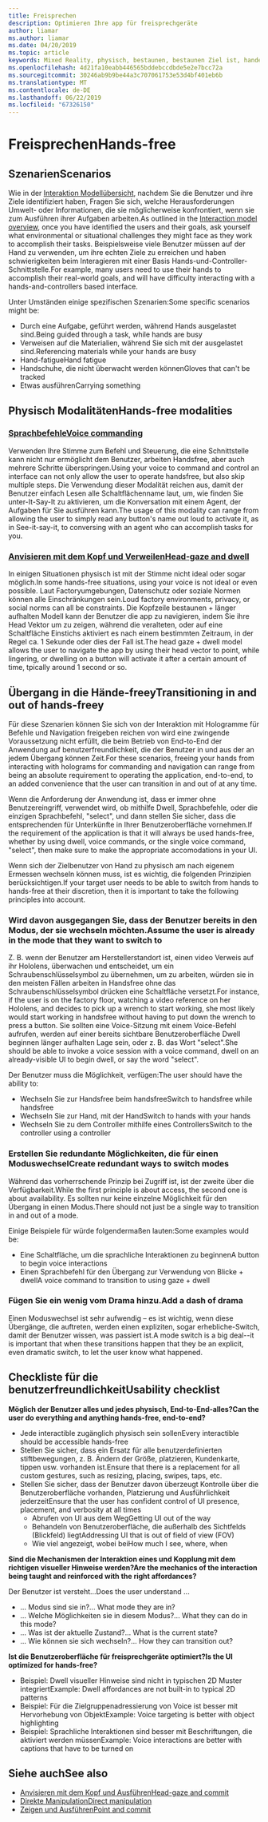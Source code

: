 ```yaml
---
title: Freisprechen
description: Optimieren Ihre app für freisprechgeräte
author: liamar
ms.author: liamar
ms.date: 04/20/2019
ms.topic: article
keywords: Mixed Reality, physisch, bestaunen, bestaunen Ziel ist, handelt es sich bei Interaktion, Entwurf
ms.openlocfilehash: 4d21fa10eabb446565bddebccdbde5e2e7bcc72a
ms.sourcegitcommit: 30246ab9b9be44a3c707061753e53d4bf401eb6b
ms.translationtype: MT
ms.contentlocale: de-DE
ms.lasthandoff: 06/22/2019
ms.locfileid: "67326150"
---
```

# <a name="hands-free"></a><span data-ttu-id="0d9cf-104">Freisprechen</span><span class="sxs-lookup"><span data-stu-id="0d9cf-104">Hands-free</span></span>



## <a name="scenarios"></a><span data-ttu-id="0d9cf-105">Szenarien</span><span class="sxs-lookup"><span data-stu-id="0d9cf-105">Scenarios</span></span>

<span data-ttu-id="0d9cf-106">Wie in der [Interaktion Modellübersicht](interaction-fundamentals.md), nachdem Sie die Benutzer und ihre Ziele identifiziert haben, Fragen Sie sich, welche Herausforderungen Umwelt- oder Informationen, die sie möglicherweise konfrontiert, wenn sie zum Ausführen ihrer Aufgaben arbeiten.</span><span class="sxs-lookup"><span data-stu-id="0d9cf-106">As outlined in the [Interaction model overview](interaction-fundamentals.md), once you have identified the users and their goals, ask yourself what environmental or situational challenges they might face as they work to accomplish their tasks.</span></span> <span data-ttu-id="0d9cf-107">Beispielsweise viele Benutzer müssen auf der Hand zu verwenden, um ihre echten Ziele zu erreichen und haben schwierigkeiten beim Interagieren mit einer Basis Hands-und-Controller-Schnittstelle.</span><span class="sxs-lookup"><span data-stu-id="0d9cf-107">For example, many users need to use their hands to accomplish their real-world goals, and will have difficulty interacting with a hands-and-controllers based interface.</span></span> 

<span data-ttu-id="0d9cf-108">Unter Umständen einige spezifischen Szenarien:</span><span class="sxs-lookup"><span data-stu-id="0d9cf-108">Some specific scenarios might be:</span></span> 
* <span data-ttu-id="0d9cf-109">Durch eine Aufgabe, geführt werden, während Hands ausgelastet sind.</span><span class="sxs-lookup"><span data-stu-id="0d9cf-109">Being guided through a task, while hands are busy</span></span>
* <span data-ttu-id="0d9cf-110">Verweisen auf die Materialien, während Sie sich mit der ausgelastet sind.</span><span class="sxs-lookup"><span data-stu-id="0d9cf-110">Referencing materials while your hands are busy</span></span>
* <span data-ttu-id="0d9cf-111">Hand-fatigue</span><span class="sxs-lookup"><span data-stu-id="0d9cf-111">Hand fatigue</span></span>
* <span data-ttu-id="0d9cf-112">Handschuhe, die nicht überwacht werden können</span><span class="sxs-lookup"><span data-stu-id="0d9cf-112">Gloves that can't be tracked</span></span>
* <span data-ttu-id="0d9cf-113">Etwas ausführen</span><span class="sxs-lookup"><span data-stu-id="0d9cf-113">Carrying something</span></span>


## <a name="hands-free-modalities"></a><span data-ttu-id="0d9cf-114">Physisch Modalitäten</span><span class="sxs-lookup"><span data-stu-id="0d9cf-114">Hands-free modalities</span></span>

### <a name="voice-commandingvoice-designmd"></a>[<span data-ttu-id="0d9cf-115">Sprachbefehle</span><span class="sxs-lookup"><span data-stu-id="0d9cf-115">Voice commanding</span></span>](voice-design.md)

<span data-ttu-id="0d9cf-116">Verwenden Ihre Stimme zum Befehl und Steuerung, die eine Schnittstelle kann nicht nur ermöglicht dem Benutzer, arbeiten Handsfree, aber auch mehrere Schritte überspringen.</span><span class="sxs-lookup"><span data-stu-id="0d9cf-116">Using your voice to command and control an interface can not only allow the user to operate handsfree, but also skip multiple steps.</span></span> <span data-ttu-id="0d9cf-117">Die Verwendung dieser Modalität reichen aus, damit der Benutzer einfach Lesen alle Schaltflächenname laut, um, wie finden Sie unter-It-Say-It zu aktivieren, um die Konversation mit einem Agent, der Aufgaben für Sie ausführen kann.</span><span class="sxs-lookup"><span data-stu-id="0d9cf-117">The usage of this modality can range from allowing the user to simply read any button's name out loud to activate it, as in See-it-say-it, to conversing with an agent who can accomplish tasks for you.</span></span>



### <a name="head-gaze-and-dwellgaze-and-dwellmd"></a>[<span data-ttu-id="0d9cf-118">Anvisieren mit dem Kopf und Verweilen</span><span class="sxs-lookup"><span data-stu-id="0d9cf-118">Head-gaze and dwell</span></span>](gaze-and-dwell.md)

<span data-ttu-id="0d9cf-119">In einigen Situationen physisch ist mit der Stimme nicht ideal oder sogar möglich.</span><span class="sxs-lookup"><span data-stu-id="0d9cf-119">In some hands-free situations, using your voice is not ideal or even possible.</span></span> <span data-ttu-id="0d9cf-120">Laut Factoryumgebungen, Datenschutz oder soziale Normen können alle Einschränkungen sein.</span><span class="sxs-lookup"><span data-stu-id="0d9cf-120">Loud factory environments, privacy, or social norms can all be constraints.</span></span> <span data-ttu-id="0d9cf-121">Die Kopfzeile bestaunen + länger aufhalten Modell kann der Benutzer die app zu navigieren, indem Sie ihre Head Vektor um zu zeigen, während die veralteten, oder auf eine Schaltfläche Einstichs aktiviert es nach einem bestimmten Zeitraum, in der Regel ca. 1 Sekunde oder dies der Fall ist.</span><span class="sxs-lookup"><span data-stu-id="0d9cf-121">The head gaze + dwell model allows the user to navigate the app by using their head vector to point, while lingering, or dwelling on a button will activate it after a certain amount of time, tpically around 1 second or so.</span></span> 


## <a name="transitioning-in-and-out-of-hands-freey"></a><span data-ttu-id="0d9cf-122">Übergang in die Hände-freey</span><span class="sxs-lookup"><span data-stu-id="0d9cf-122">Transitioning in and out of hands-freey</span></span>

<span data-ttu-id="0d9cf-123">Für diese Szenarien können Sie sich von der Interaktion mit Hologramme für Befehle und Navigation freigeben reichen von wird eine zwingende Voraussetzung nicht erfüllt, die beim Betrieb von End-to-End der Anwendung auf benutzerfreundlichkeit, die der Benutzer in und aus der an jedem Übergang können Zeit.</span><span class="sxs-lookup"><span data-stu-id="0d9cf-123">For these scenarios, freeing your hands from interacting with holograms for commanding and navigation can range from being an absolute requirement to operating the application, end-to-end, to an added convenience that the user can transition in and out of at any time.</span></span> 

<span data-ttu-id="0d9cf-124">Wenn die Anforderung der Anwendung ist, dass er immer ohne Benutzereingriff, verwendet wird, ob mithilfe Dwell, Sprachbefehle, oder die einzigen Sprachbefehl, "select", und dann stellen Sie sicher, dass die entsprechenden für Unterkünfte in Ihrer Benutzeroberfläche vornehmen.</span><span class="sxs-lookup"><span data-stu-id="0d9cf-124">If the requirement of the application is that it will always be used hands-free, whether by using dwell, voice commands, or the single voice command, "select", then make sure to make the appropriate accomodations in your UI.</span></span> 

<span data-ttu-id="0d9cf-125">Wenn sich der Zielbenutzer von Hand zu physisch am nach eigenem Ermessen wechseln können muss, ist es wichtig, die folgenden Prinzipien berücksichtigen.</span><span class="sxs-lookup"><span data-stu-id="0d9cf-125">If your target user needs to be able to switch from hands to hands-free at their discretion, then it is important to take the following principles into account.</span></span>

### <a name="assume-the-user-is-already-in-the-mode-that-they-want-to-switch-to"></a><span data-ttu-id="0d9cf-126">Wird davon ausgegangen Sie, dass der Benutzer bereits in den Modus, der sie wechseln möchten.</span><span class="sxs-lookup"><span data-stu-id="0d9cf-126">Assume the user is already in the mode that they want to switch to</span></span>
<span data-ttu-id="0d9cf-127">Z. B. wenn der Benutzer am Herstellerstandort ist, einen video Verweis auf ihr Hololens, überwachen und entscheidet, um ein Schraubenschlüsselsymbol zu übernehmen, um zu arbeiten, würden sie in den meisten Fällen arbeiten in Handsfree ohne das Schraubenschlüsselsymbol drücken eine Schaltfläche versetzt.</span><span class="sxs-lookup"><span data-stu-id="0d9cf-127">For instance, if the user is on the factory floor, watching a video reference on her Hololens, and decides to pick up a wrench to start working, she most likely would start working in handsfree without having to put down the wrench to press a button.</span></span> <span data-ttu-id="0d9cf-128">Sie sollten eine Voice-Sitzung mit einem Voice-Befehl aufrufen, werden auf einer bereits sichtbare Benutzeroberfläche Dwell beginnen länger aufhalten Lage sein, oder z. B. das Wort "select".</span><span class="sxs-lookup"><span data-stu-id="0d9cf-128">She should be able to invoke a voice session with a voice command, dwell on an already-visible UI to begin dwell, or say the word "select".</span></span>

<span data-ttu-id="0d9cf-129">Der Benutzer muss die Möglichkeit, verfügen:</span><span class="sxs-lookup"><span data-stu-id="0d9cf-129">The user should have the ability to:</span></span> 
* <span data-ttu-id="0d9cf-130">Wechseln Sie zur Handsfree beim handsfree</span><span class="sxs-lookup"><span data-stu-id="0d9cf-130">Switch to handsfree while handsfree</span></span>
* <span data-ttu-id="0d9cf-131">Wechseln Sie zur Hand, mit der Hand</span><span class="sxs-lookup"><span data-stu-id="0d9cf-131">Switch to hands with your hands</span></span>
* <span data-ttu-id="0d9cf-132">Wechseln Sie zu dem Controller mithilfe eines Controllers</span><span class="sxs-lookup"><span data-stu-id="0d9cf-132">Switch to the controller using a controller</span></span> 

### <a name="create-redundant-ways-to-switch-modes"></a><span data-ttu-id="0d9cf-133">Erstellen Sie redundante Möglichkeiten, die für einen Moduswechsel</span><span class="sxs-lookup"><span data-stu-id="0d9cf-133">Create redundant ways to switch modes</span></span>
<span data-ttu-id="0d9cf-134">Während das vorherrschende Prinzip bei Zugriff ist, ist der zweite über die Verfügbarkeit.</span><span class="sxs-lookup"><span data-stu-id="0d9cf-134">While the first principle is about access, the second one is about availability.</span></span> <span data-ttu-id="0d9cf-135">Es sollten nur keine einzelne Möglichkeit für den Übergang in einen Modus.</span><span class="sxs-lookup"><span data-stu-id="0d9cf-135">There should not just be a single way to transition in and out of a mode.</span></span> 

<span data-ttu-id="0d9cf-136">Einige Beispiele für würde folgendermaßen lauten:</span><span class="sxs-lookup"><span data-stu-id="0d9cf-136">Some examples would be:</span></span> 
* <span data-ttu-id="0d9cf-137">Eine Schaltfläche, um die sprachliche Interaktionen zu beginnen</span><span class="sxs-lookup"><span data-stu-id="0d9cf-137">A button to begin voice interactions</span></span>
* <span data-ttu-id="0d9cf-138">Einen Sprachbefehl für den Übergang zur Verwendung von Blicke + dwell</span><span class="sxs-lookup"><span data-stu-id="0d9cf-138">A voice command to transition to using gaze + dwell</span></span>

### <a name="add-a-dash-of-drama"></a><span data-ttu-id="0d9cf-139">Fügen Sie ein wenig vom Drama hinzu.</span><span class="sxs-lookup"><span data-stu-id="0d9cf-139">Add a dash of drama</span></span>
<span data-ttu-id="0d9cf-140">Einen Moduswechsel ist sehr aufwendig – es ist wichtig, wenn diese Übergänge, die auftreten, werden einen expliziten, sogar erhebliche-Switch, damit der Benutzer wissen, was passiert ist.</span><span class="sxs-lookup"><span data-stu-id="0d9cf-140">A mode switch is a big deal--it is important that when these transitions happen that they be an explicit, even dramatic switch, to let the user know what happened.</span></span> 


## <a name="usability-checklist"></a><span data-ttu-id="0d9cf-141">Checkliste für die benutzerfreundlichkeit</span><span class="sxs-lookup"><span data-stu-id="0d9cf-141">Usability checklist</span></span>

<span data-ttu-id="0d9cf-142">**Möglich der Benutzer alles und jedes physisch, End-to-End-alles?**</span><span class="sxs-lookup"><span data-stu-id="0d9cf-142">**Can the user do everything and anything hands-free, end-to-end?**</span></span>
* <span data-ttu-id="0d9cf-143">Jede interactible zugänglich physisch sein sollen</span><span class="sxs-lookup"><span data-stu-id="0d9cf-143">Every interactible should be accessible hands-free</span></span>
* <span data-ttu-id="0d9cf-144">Stellen Sie sicher, dass ein Ersatz für alle benutzerdefinierten stiftbewegungen, z. B. Ändern der Größe, platzieren, Kundenkarte, tippen usw. vorhanden ist.</span><span class="sxs-lookup"><span data-stu-id="0d9cf-144">Ensure that there is a replacement for all custom gestures, such as resizing, placing, swipes, taps, etc.</span></span>
* <span data-ttu-id="0d9cf-145">Stellen Sie sicher, dass der Benutzer davon überzeugt Kontrolle über die Benutzeroberfläche vorhanden, Platzierung und Ausführlichkeit jederzeit</span><span class="sxs-lookup"><span data-stu-id="0d9cf-145">Ensure that the user has confident control of UI presence, placement, and verbosity at all times</span></span>
    * <span data-ttu-id="0d9cf-146">Abrufen von UI aus dem Weg</span><span class="sxs-lookup"><span data-stu-id="0d9cf-146">Getting UI out of the way</span></span>
    * <span data-ttu-id="0d9cf-147">Behandeln von Benutzeroberfläche, die außerhalb des Sichtfelds (Blickfeld) liegt</span><span class="sxs-lookup"><span data-stu-id="0d9cf-147">Addressing UI that is out of field of view (FOV)</span></span>
    * <span data-ttu-id="0d9cf-148">Wie viel angezeigt, wobei bei</span><span class="sxs-lookup"><span data-stu-id="0d9cf-148">How much I see, where, when</span></span>

<span data-ttu-id="0d9cf-149">**Sind die Mechanismen der Interaktion eines und Kopplung mit dem richtigen visueller Hinweise werden?**</span><span class="sxs-lookup"><span data-stu-id="0d9cf-149">**Are the mechanics of the interaction being taught and reinforced with the right affordances?**</span></span>

<span data-ttu-id="0d9cf-150">Der Benutzer ist versteht...</span><span class="sxs-lookup"><span data-stu-id="0d9cf-150">Does the user understand ...</span></span>
* <span data-ttu-id="0d9cf-151">... Modus sind sie in?</span><span class="sxs-lookup"><span data-stu-id="0d9cf-151">... What mode they are in?</span></span>
* <span data-ttu-id="0d9cf-152">... Welche Möglichkeiten sie in diesem Modus?</span><span class="sxs-lookup"><span data-stu-id="0d9cf-152">... What they can do in this mode?</span></span>
* <span data-ttu-id="0d9cf-153">... Was ist der aktuelle Zustand?</span><span class="sxs-lookup"><span data-stu-id="0d9cf-153">... What is the current state?</span></span>
* <span data-ttu-id="0d9cf-154">... Wie können sie sich wechseln?</span><span class="sxs-lookup"><span data-stu-id="0d9cf-154">... How they can transition out?</span></span>
    
<span data-ttu-id="0d9cf-155">**Ist die Benutzeroberfläche für freisprechgeräte optimiert?**</span><span class="sxs-lookup"><span data-stu-id="0d9cf-155">**Is the UI optimized for hands-free?**</span></span>   

* <span data-ttu-id="0d9cf-156">Beispiel: Dwell visueller Hinweise sind nicht in typischen 2D Muster integriert</span><span class="sxs-lookup"><span data-stu-id="0d9cf-156">Example: Dwell affordances are not built-in to typical 2D patterns</span></span>
* <span data-ttu-id="0d9cf-157">Beispiel: Für die Zielgruppenadressierung von Voice ist besser mit Hervorhebung von Objekt</span><span class="sxs-lookup"><span data-stu-id="0d9cf-157">Example: Voice targeting is better with object highlighting</span></span>
* <span data-ttu-id="0d9cf-158">Beispiel: Sprachliche Interaktionen sind besser mit Beschriftungen, die aktiviert werden müssen</span><span class="sxs-lookup"><span data-stu-id="0d9cf-158">Example: Voice interactions are better with captions that have to be turned on</span></span>


## <a name="see-also"></a><span data-ttu-id="0d9cf-159">Siehe auch</span><span class="sxs-lookup"><span data-stu-id="0d9cf-159">See also</span></span>
* [<span data-ttu-id="0d9cf-160">Anvisieren mit dem Kopf und Ausführen</span><span class="sxs-lookup"><span data-stu-id="0d9cf-160">Head-gaze and commit</span></span>](gaze-and-commit.md)
* [<span data-ttu-id="0d9cf-161">Direkte Manipulation</span><span class="sxs-lookup"><span data-stu-id="0d9cf-161">Direct manipulation</span></span>](direct-manipulation.md)
* [<span data-ttu-id="0d9cf-162">Zeigen und Ausführen</span><span class="sxs-lookup"><span data-stu-id="0d9cf-162">Point and commit</span></span>](point-and-commit.md)

